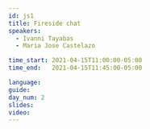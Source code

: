 ```yaml
---
id: js1
title: Fireside chat 
speakers:
  - Ivanni Tayabas
  - Maria Jose Castelazo 

time_start: 2021-04-15T11:00:00-05:00
time_end:   2021-04-15T11:45:00-05:00

language: 
guide:
day_num: 2
slides: 
video: 
---
```



